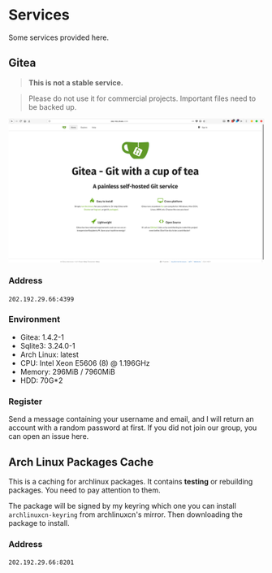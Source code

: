 # Services

Some services provided here.

## Gitea

> **This is not a stable service.**

> Please do not use it for commercial projects. 
Important files need to be backed up.

![gitea](images/gitea.png)

### Address

`202.192.29.66:4399` 

### Environment
- Gitea: 1.4.2-1
- Sqlite3: 3.24.0-1
- Arch Linux: latest
- CPU: Intel Xeon E5606 (8) @ 1.196GHz 
- Memory: 296MiB / 7960MiB
- HDD: 70G*2

### Register

Send a message containing your username and email, and I will return an account with a random password at first. If you did not join our group, you can open an issue here.

## Arch Linux Packages Cache

This is a caching for archlinux packages. It contains **testing** or rebuilding packages. You need to pay attention to them.

The package will be signed by my keyring which one you can install `archlinuxcn-keyring` from archlinuxcn's mirror.
Then downloading the package to install.

### Address

`202.192.29.66:8201` 